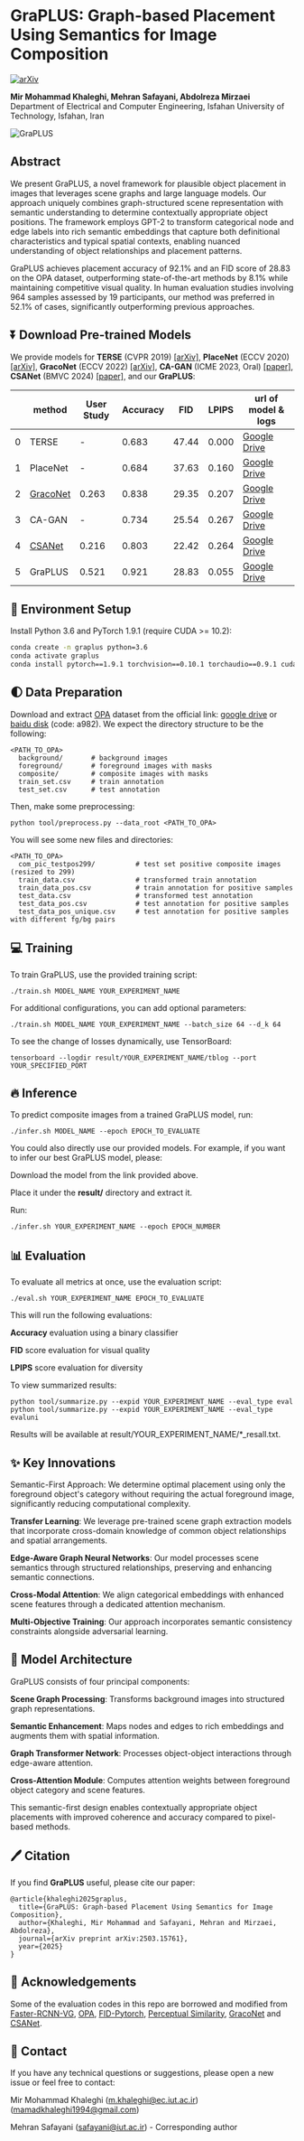 # GraPLUS: Graph-based Placement Using Semantics for Image Composition

[![arXiv](https://img.shields.io/badge/arXiv-2503.15761-b31b1b.svg)](https://arxiv.org/abs/2503.15761)

**Mir Mohammad Khaleghi, Mehran Safayani, Abdolreza Mirzaei**  
Department of Electrical and Computer Engineering, Isfahan University of Technology, Isfahan, Iran

![GraPLUS](images/framework.png)

## Abstract

We present GraPLUS, a novel framework for plausible object placement in images that leverages scene graphs and large language models. Our approach uniquely combines graph-structured scene representation with semantic understanding to determine contextually appropriate object positions. The framework employs GPT-2 to transform categorical node and edge labels into rich semantic embeddings that capture both definitional characteristics and typical spatial contexts, enabling nuanced understanding of object relationships and placement patterns.

GraPLUS achieves placement accuracy of 92.1% and an FID score of 28.83 on the OPA dataset, outperforming state-of-the-art methods by 8.1% while maintaining competitive visual quality. In human evaluation studies involving 964 samples assessed by 19 participants, our method was preferred in 52.1% of cases, significantly outperforming previous approaches.

## ⏬ Download Pre-trained Models 

We provide models for **TERSE** (CVPR 2019) [[arXiv]](https://arxiv.org/abs/1904.05475), **PlaceNet** (ECCV 2020) [[arXiv]](https://www.ecva.net/papers/eccv_2020/papers_ECCV/papers/123580562.pdf), **GracoNet** (ECCV 2022) [[arXiv]](https://arxiv.org/abs/2207.11464), **CA-GAN** (ICME 2023, Oral) [[paper]](https://ieeexplore.ieee.org/stamp/stamp.jsp?tp=&arnumber=10219885), **CSANet** (BMVC 2024) [[paper]](https://papers.bmvc2024.org/0165.pdf), and our **GraPLUS**:

|     | method   | User Study | Accuracy | FID    | LPIPS  | url of model & logs |
|-----|----------|------------|----------|--------|--------|---------------------|
| 0   | TERSE    | -          |   0.683  | 47.44  | 0.000  | [Google Drive](https://drive.google.com/file/d/1xxxxxxxxxxxxx/view?usp=sharing) |
| 1   | PlaceNet | -          |   0.684  | 37.63  | 0.160  | [Google Drive](https://drive.google.com/file/d/1xxxxxxxxxxxxx/view?usp=sharing) |
| 2   | [GracoNet](https://github.com/bcmi/GracoNet-Object-Placement) |   0.263 | 0.838 | 29.35 | 0.207 | [Google Drive](https://drive.google.com/file/d/1xxxxxxxxxxxxx/view?usp=sharing) |
| 3   | CA-GAN   | -          |   0.734  | 25.54  | 0.267  | [Google Drive](https://drive.google.com/file/d/1xxxxxxxxxxxxx/view?usp=sharing) |
| 4   | [CSANet](https://github.com/CodeGoat24/CSANet) | 0.216 | 0.803 | 22.42 | 0.264 | [Google Drive](https://drive.google.com/file/d/1xxxxxxxxxxxxx/view?usp=sharing) |
| 5   | GraPLUS  | 0.521      |   0.921  | 28.83  | 0.055  | [Google Drive](https://drive.google.com/file/d/1xxxxxxxxxxxxx/view?usp=sharing) |

## 🔧 Environment Setup

Install Python 3.6 and PyTorch 1.9.1 (require CUDA >= 10.2):
```bash
conda create -n graplus python=3.6
conda activate graplus
conda install pytorch==1.9.1 torchvision==0.10.1 torchaudio==0.9.1 cudatoolkit=10.2 -c pytorch
```



## 🌓 Data Preparation
Download and extract [OPA](https://github.com/bcmi/Object-Placement-Assessment-Dataset-OPA) dataset from the official link: [google drive](https://drive.google.com/file/d/133Wic_nSqfrIajDnnxwvGzjVti-7Y6PF/view?usp=sharing) or [baidu disk](https://pan.baidu.com/s/1IzVLcXWLFgFR4GAbxZUPkw) (code: a982). We expect the directory structure to be the following:
```
<PATH_TO_OPA>
  background/       # background images
  foreground/       # foreground images with masks
  composite/        # composite images with masks
  train_set.csv     # train annotation
  test_set.csv      # test annotation
```

Then, make some preprocessing:
```
python tool/preprocess.py --data_root <PATH_TO_OPA>
```
You will see some new files and directories:
```
<PATH_TO_OPA>
  com_pic_testpos299/          # test set positive composite images (resized to 299)
  train_data.csv               # transformed train annotation
  train_data_pos.csv           # train annotation for positive samples
  test_data.csv                # transformed test annotation
  test_data_pos.csv            # test annotation for positive samples
  test_data_pos_unique.csv     # test annotation for positive samples with different fg/bg pairs 
```

## 💻 Training
To train GraPLUS, use the provided training script:

```
./train.sh MODEL_NAME YOUR_EXPERIMENT_NAME
```
For additional configurations, you can add optional parameters:
```
./train.sh MODEL_NAME YOUR_EXPERIMENT_NAME --batch_size 64 --d_k 64
```
To see the change of losses dynamically, use TensorBoard:

```
tensorboard --logdir result/YOUR_EXPERIMENT_NAME/tblog --port YOUR_SPECIFIED_PORT
```
## 🔥 Inference
To predict composite images from a trained GraPLUS model, run:

```
./infer.sh MODEL_NAME --epoch EPOCH_TO_EVALUATE 
```

You could also directly use our provided models. For example, if you want to infer our best GraPLUS model, please:

Download the model from the link provided above.

Place it under the **result/**   directory and extract it.

Run:
```
./infer.sh YOUR_EXPERIMENT_NAME --epoch EPOCH_NUMBER 
```


## 📊 Evaluation
To evaluate all metrics at once, use the evaluation script:
```
./eval.sh YOUR_EXPERIMENT_NAME EPOCH_TO_EVALUATE
```
This will run the following evaluations:

**Accuracy** evaluation using a binary classifier

**FID** score evaluation for visual quality

**LPIPS** score evaluation for diversity

To view summarized results:

```
python tool/summarize.py --expid YOUR_EXPERIMENT_NAME --eval_type eval
python tool/summarize.py --expid YOUR_EXPERIMENT_NAME --eval_type evaluni
```
Results will be available at result/YOUR_EXPERIMENT_NAME/*_resall.txt.

## ✨ Key Innovations
Semantic-First Approach: We determine optimal placement using only the foreground object's category without requiring the actual foreground image, significantly reducing computational complexity.

**Transfer Learning**: We leverage pre-trained scene graph extraction models that incorporate cross-domain knowledge of common object relationships and spatial arrangements.

**Edge-Aware Graph Neural Networks**: Our model processes scene semantics through structured relationships, preserving and enhancing semantic connections.

**Cross-Modal Attention**: We align categorical embeddings with enhanced scene features through a dedicated attention mechanism.

**Multi-Objective Training**: Our approach incorporates semantic consistency constraints alongside adversarial learning.

## 📑 Model Architecture
GraPLUS consists of four principal components:

**Scene Graph Processing**: Transforms background images into structured graph representations.

**Semantic Enhancement**: Maps nodes and edges to rich embeddings and augments them with spatial information.

**Graph Transformer Network**: Processes object-object interactions through edge-aware attention.

**Cross-Attention Module**: Computes attention weights between foreground object category and scene features.

This semantic-first design enables contextually appropriate object placements with improved coherence and accuracy compared to pixel-based methods.

## 🖊️ Citation
If you find **GraPLUS** useful, please cite our paper:

```
@article{khaleghi2025graplus,
  title={GraPLUS: Graph-based Placement Using Semantics for Image Composition},
  author={Khaleghi, Mir Mohammad and Safayani, Mehran and Mirzaei, Abdolreza},
  journal={arXiv preprint arXiv:2503.15761},
  year={2025}
}
```

## 🙏 Acknowledgements
Some of the evaluation codes in this repo are borrowed and modified from [Faster-RCNN-VG](https://github.com/shilrley6/Faster-R-CNN-with-model-pretrained-on-Visual-Genome), [OPA](https://github.com/bcmi/Object-Placement-Assessment-Dataset-OPA),  [FID-Pytorch](https://github.com/mseitzer/pytorch-fid), [Perceptual Similarity](https://github.com/richzhang/PerceptualSimilarity), [GracoNet](https://github.com/bcmi/GracoNet-Object-Placement) and [CSANet](https://github.com/CodeGoat24/CSANet).

## 📧 Contact
If you have any technical questions or suggestions, please open a new issue or feel free to contact:

Mir Mohammad Khaleghi (m.khaleghi@ec.iut.ac.ir) (mamadkhaleghi1994@gmail.com)

Mehran Safayani (safayani@iut.ac.ir) - Corresponding author


